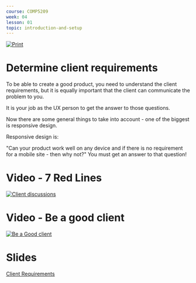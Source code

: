 ```yaml
---
course: COMP5209
week: 04
lesson: 01
topic: introduction-and-setup
---
```


[![Print](https://img.shields.io/badge/DOWNLOAD_PDF-CLICK_HERE-green.svg)](https://github.com/ToiOhomaiBCS/COMP5209-Course-Material/raw/master/week04/session01/readme.pdf)

# Determine client requirements

To be able to create a good product, you need to understand the client requirements, but it is equally important that the client can communicate the problem to you.

It is your job as the UX person to get the answer to those questions.

Now there are some general things to take into account - one of the biggest is responsive design.

Responsive design is:

"Can your product work well on any device and if there is no requirement for a mobile site - then why not?" You must get an answer to that question!

# Video - 7 Red Lines

[![Client discussions](http://i3.ytimg.com/vi/BKorP55Aqvg/hqdefault.jpg)](https://www.youtube.com/embed/BKorP55Aqvg)

# Video - Be a good client

[![Be a Good client](http://i3.ytimg.com/vi/ewJHd8b98bQ/hqdefault.jpg)](https://www.youtube.com/embed/ewJHd8b98bQ)

# Slides

[Client Requirements](https://docs.google.com/presentation/d/e/2PACX-1vSxi6yIqGu5YSwEswBvNxJJETXC_NrFD5N6LyfUuC2bh_afWDF4s-2dixQLOSyzO5Oa4DsFsGMGldpr/embed?start=false&amp;loop=false)
